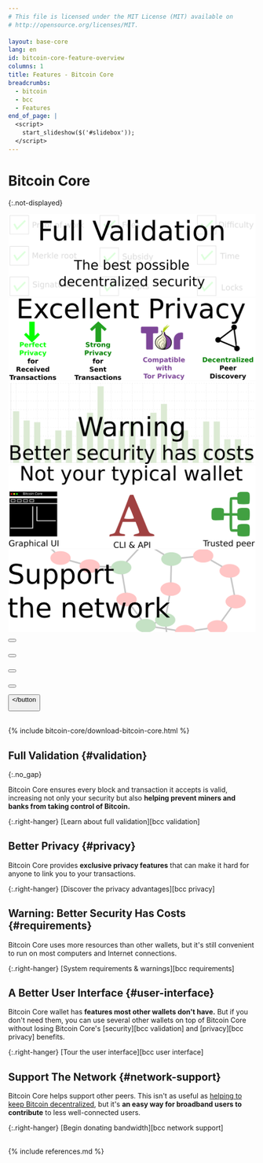 ```yaml
---
# This file is licensed under the MIT License (MIT) available on
# http://opensource.org/licenses/MIT.

layout: base-core
lang: en
id: bitcoin-core-feature-overview
columns: 1
title: Features - Bitcoin Core
breadcrumbs:
  - bitcoin
  - bcc
  - Features
end_of_page: |
  <script>
    start_slideshow($('#slidebox'));
  </script>
---
```


# Bitcoin Core
{:.not-displayed}

<div id="slidebox">
  <div class="slide-viewer">
    <div class="slide-group">
      <div class="slide slide-1">
        <a href="#validation"><img src="/img/bitcoin-core/slider-validation.svg" alt="Full Validation: the best possible decentralized security" /></a>
      </div>
      <div class="slide slide-2">
        <a href="#privacy"><img src="/img/bitcoin-core/slider-privacy.svg" alt="Strong privacy" /></a>
      </div>
      <div class="slide slide-3">
        <a href="#requirements"><img src="/img/bitcoin-core/slider-warning.svg" alt="Requirements and warnings" /></a>
      </div>
      <div class="slide slide-4">
        <a href="#user-interface"><img src="/img/bitcoin-core/slider-ui.svg" alt="User interface" /></a>
      </div>
      <div class="slide slide-5">
        <a href="#network-support"><img src="/img/bitcoin-core/slider-network.svg" alt="Support the network" /></a>
      </div>
    </div>
  </div>
  <div class="slide-buttons"
   ><button type="image" class="slide-btn button-1" markdown="1"
     ><span class="fa fa-check-square-o"></span></button>

   <button type="button" class="slide-btn button-2" markdown="1"
     ><span class="fa fa-shield"></span></button>

   <button type="button" class="slide-btn button-3" markdown="1"
     ><span class="fa fa-bar-chart"></span></button>

   <button type="button" class="slide-btn button-4" markdown="1"
     ><span class="fa fa-sign-in"></span></button>

   <button type="button" class="slide-btn button-5" markdown="1"
     ><span class="fa fa-globe"></span></button
  ></div>
</div>

<br class="clear">
{% include bitcoin-core/download-bitcoin-core.html %}

## <span class="fa fa-check-square-o fa-lg"></span> Full Validation {#validation}
{:.no_gap}

Bitcoin Core ensures every block and transaction it accepts is valid,
increasing not only your security but also **helping prevent miners and
banks from taking control of Bitcoin.**

{:.right-hanger}
[Learn about full validation][bcc validation]

## <span class="fa fa-shield fa-lg"></span> Better Privacy {#privacy}

Bitcoin Core provides **exclusive privacy features** that can make it
hard for anyone to link you to your transactions.

{:.right-hanger}
[Discover the privacy advantages][bcc privacy]


## <span class="fa fa-bar-chart fa-lg"></span> Warning: Better Security Has Costs {#requirements}

Bitcoin Core uses more resources than other wallets, but it's still
convenient to run on most computers and Internet connections.

{:.right-hanger}
[System requirements & warnings][bcc requirements]


## <span class="fa fa-sign-in fa-lg"></span> A Better User Interface {#user-interface}

Bitcoin Core wallet has **features most other wallets don't have.** But
if you don't need them, you can use several other wallets on top of
Bitcoin Core without losing Bitcoin Core's [security][bcc validation] and
[privacy][bcc privacy] benefits.

{:.right-hanger}
[Tour the user interface][bcc user interface]


## <span class="fa fa-globe fa-lg"></span> Support The Network {#network-support}

Bitcoin Core helps support other peers. This isn't as useful as [helping
to keep Bitcoin decentralized](#validation), but it's **an easy way for
broadband users to contribute** to less well-connected users.

{:.right-hanger}
[Begin donating bandwidth][bcc network support]

<br>
{% include references.md %}
